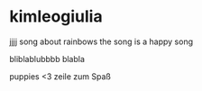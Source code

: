 # kimleogiulia

jjjj
song about rainbows 
the song is a happy song


bliblablubbbb blabla

puppies <3
zeile zum Spaß




